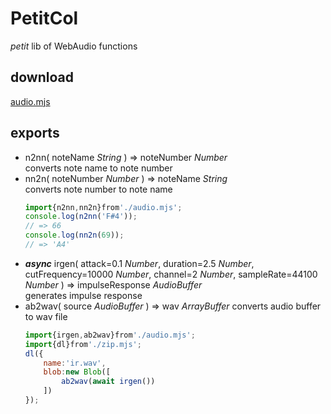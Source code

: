 # PetitCol
*petit* lib of WebAudio functions

## download
[audio.mjs](../audio.mjs)

## exports
- n2nn( noteName *String* ) => noteNumber *Number*  
	converts note name to note number
- nn2n( noteNumber *Number* ) => noteName *String*  
	converts note number to note name
	```js
	import{n2nn,nn2n}from'./audio.mjs';
	console.log(n2nn('F#4'));
	// => 66
	console.log(nn2n(69));
	// => 'A4'
	``` 
- ***async*** irgen( attack=0.1 *Number*, duration=2.5 *Number*, cutFrequency=10000 *Number*, channel=2 *Number*, sampleRate=44100 *Number* ) => impulseResponse *AudioBuffer*  
	generates impulse response
- ab2wav( source *AudioBuffer* ) => wav *ArrayBuffer*
	converts audio buffer to wav file 
	```js
	import{irgen,ab2wav}from'./audio.mjs';
	import{dl}from'./zip.mjs';
	dl({
		name:'ir.wav',
		blob:new Blob([
			ab2wav(await irgen())
		])
	});
	```